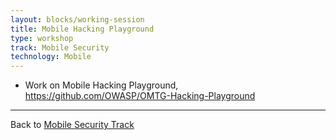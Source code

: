 ```yaml
---
layout: blocks/working-session
title: Mobile Hacking Playground
type: workshop
track: Mobile Security
technology: Mobile
---
```


* Work on Mobile Hacking Playground, https://github.com/OWASP/OMTG-Hacking-Playground


----
Back to [Mobile Security Track](index.html)